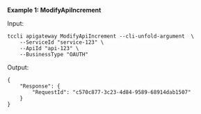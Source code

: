 **Example 1: ModifyApiIncrement**



Input: 

```
tccli apigateway ModifyApiIncrement --cli-unfold-argument  \
    --ServiceId "service-123" \
    --ApiId "api-123" \
    --BusinessType "OAUTH"
```

Output: 
```
{
    "Response": {
        "RequestId": "c570c877-3c23-4d84-9589-68914dab1507"
    }
}
```

